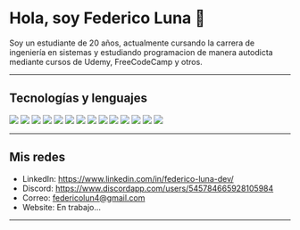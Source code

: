 <h1>Hola, soy Federico Luna 👋</h1>
<p>Soy un estudiante de 20 años, actualmente cursando la carrera de ingeniería en sistemas y estudiando programacion de manera autodicta mediante cursos de Udemy, FreeCodeCamp y otros.</p>
<hr/>

## Tecnologías y lenguajes

<img src = "https://img.shields.io/badge/-HTML5-E34F26?style=flat&logo=html5&logoColor=white"> <img src = "https://img.shields.io/badge/-CSS3-1572B6?style=flat&logo=css3&logoColor=white">
<img src="http://img.shields.io/badge/-Tailwind-38bdf8?style=flat&logo=tailwindcss&logoColor=white">
<img src="https://img.shields.io/badge/-Bootstrap-563D7C?style=flat&logo=bootstrap&logoColor=white">
<img src="http://img.shields.io/badge/-ChakraUI-319795?style=flat&logo=chakraui&logoColor=white">
<img src="http://img.shields.io/badge/-MaterialUI-007FFF?style=flat&logo=MUI&logoColor=white">
<img src="https://img.shields.io/badge/-JavaScript-eed718?style=flat&logo=javascript&logoColor=ffffff">
<img src="https://img.shields.io/badge/-React-000000?style=flat&logo=react&logoColor=00c8ff">
<img src="https://img.shields.io/badge/-MongoDB-4DB33D?style=flat&logo=mongodb&logoColor=FFFFFF">
<img src="https://img.shields.io/badge/-Express.js-787878?style=flat">
<img src="https://img.shields.io/badge/-Node.js-3C873A?style=flat&logo=Node.js&logoColor=white">
<img src="http://img.shields.io/badge/-Git-F1502F?style=flat&logo=git&logoColor=FFFFFF">
<img src="http://img.shields.io/badge/-Github-000000?style=flat&logo=github&logoColor=FFFFFF">
<img src="http://img.shields.io/badge/-VS%20Code-007ACC?style=flat&logo=visual%20studio%20code&logoColor=white">
<hr/>

## Mis redes
- LinkedIn: https://www.linkedin.com/in/federico-luna-dev/
- Discord: https://www.discordapp.com/users/545784665928105984
- Correo: federicolun4@gmail.com
- Website: En trabajo...
<hr/>





